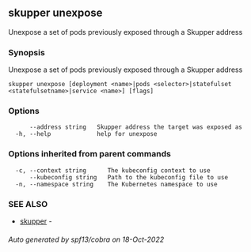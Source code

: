 ## skupper unexpose

Unexpose a set of pods previously exposed through a Skupper address

### Synopsis

Unexpose a set of pods previously exposed through a Skupper address

```
skupper unexpose [deployment <name>|pods <selector>|statefulset <statefulsetname>|service <name>] [flags]
```

### Options

```
      --address string   Skupper address the target was exposed as
  -h, --help             help for unexpose
```

### Options inherited from parent commands

```
  -c, --context string      The kubeconfig context to use
      --kubeconfig string   Path to the kubeconfig file to use
  -n, --namespace string    The Kubernetes namespace to use
```

### SEE ALSO

* [skupper](skupper.md)	 - 

###### Auto generated by spf13/cobra on 18-Oct-2022
